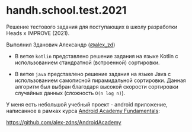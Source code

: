 # handh.school.test.2021

Решение тестового задания для поступающих в школу разработки Heads x IMPROVE (2021).

Выполнил Зданович Александр ([@alex_zd](https://t.me/alex_zd))

- В ветке `kotlin` представлено решение задания на языке Kotlin с использованием стандратной (встроенной) сортировки. 

- В ветке `java` представлено решение задания на языке Java с использованием самописной пирамидальной сортировки. Данная алгоритм был выбран благодаря высокой скорости сортировки случайных данных (сложность `O(n log n)`). 

У меня есть небольшой учебный проект - android приложение, написанное в рамках курса [Android Academy Fundamentals](https://android-academy-global.github.io/):

https://github.com/alex-zdns/AndroidAcademy
